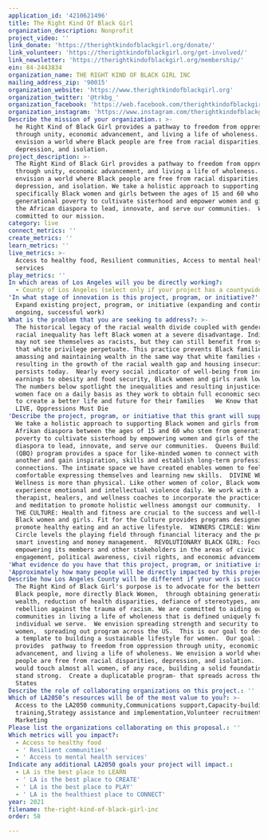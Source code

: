```yaml
---
application_id: '4210621496'
title: The Right Kind Of Black Girl
organization_description: Nonprofit
project_video: ''
link_donate: 'https://therightkindofblackgirl.org/donate/'
link_volunteer: 'https://therightkindofblackgirl.org/get-involved/'
link_newsletter: 'https://therightkindofblackgirl.org/membership/'
ein: 84-2443834
organization_name: THE RIGHT KIND OF BLACK GIRL INC
mailing_address_zip: '90015'
organization_website: 'https://www.therightkindofblackgirl.org'
organization_twitter: '@trkbg_'
organization_facebook: 'https://web.facebook.com/therightkindofblackgirl/?_rdc=1&_rdr'
organization_instagram: 'https://www.instagram.com/therightkindofblackgirl/?hl=en'
Describe the mission of your organization.: >-
  he Right Kind of Black Girl provides a pathway to freedom from oppression
  through unity, economic advancement, and living a life of wholeness. We
  envision a world where Black people are free from racial disparities,
  depression, and isolation.
project_description: >-
  The Right Kind of Black Girl provides a pathway to freedom from oppression
  through unity, economic advancement, and living a life of wholeness. We
  envision a world where Black people are free from racial disparities,
  depression, and isolation. We take a holistic approach to supporting
  specifically Black women and girls between the ages of 15 and 60 who stem from
  generational poverty to cultivate sisterhood and empower women and girls of
  the African diaspora to lead, innovate, and serve our communities.  We are
  committed to our mission.
category: live
connect_metrics: ''
create_metrics: ''
learn_metrics: ''
live_metrics: >-
  Access to healthy food, Resilient communities, Access to mental health
  services
play_metrics: ''
In which areas of Los Angeles will you be directly working?:
  - County of Los Angeles (select only if your project has a countywide benefit)
'In what stage of innovation is this project, program, or initiative?': >-
  Expand existing project, program, or initiative (expanding and continuing
  ongoing, successful work)
What is the problem that you are seeking to address?: >-
  The historical legacy of the racial wealth divide coupled with gender and
  racial inequality has left Black women at a severe disadvantage. Individuals
  may not see themselves as racists, but they can still benefit from systems
  that white privilege perpetuate. This practice prevents Black families from
  amassing and maintaining wealth in the same way that white families could,
  resulting in the growth of the racial wealth gap and housing insecurity that
  persists today.  Nearly every social indicator of well-being from income and
  earnings to obesity and food security, Black women and girls rank low or last.
  The numbers below spotlight the inequalities and resulting injustices Black
  women face on a daily basis as they work to obtain full economic security and
  to create a better life and future for their families   We Know that for us to
  LIVE, Oppressions Must Die
'Describe the project, program, or initiative that this grant will support to address the problem identified.': >-
  We take a holistic approach to supporting Black women and girls from the
  Afrikan diaspora between the ages of 15 and 60 who stem from generational
  poverty to cultivate sisterhood by empowering women and girls of the African
  diaspora to lead, innovate, and serve our communities.  Queens Building Queens
  (QBQ) program provides a space for like-minded women to connect with one
  another and gain inspiration, skills and establish long-term professional
  connections. The intimate space we have created enables women to feel
  comfortable expressing themselves and learning new skills.  DIVINE WELLNESS:
  Wellness is more than physical. Like other women of color, Black women
  experience emotional and intellectual violence daily. We work with a team of
  therapist, healers, and wellness coaches to incorporate the practices of yoga
  and meditation to promote holistic wellness amongst our community.  FIT FOR
  THE CULTURE: Health and fitness are crucial to the success and well-being of
  Black women and girls. Fit for the Culture provides programs designed to
  promote healthy eating and an active lifestyle.  WINNERS CIRCLE: Winner’s
  Circle levels the playing field through financial literacy and the power of
  smart investing and money management.  REVOLUTIONARY BLACK GIRL: Focuses on
  empowering its members and other stakeholders in the areas of civic
  engagement, political awareness, civil rights, and economic advancement. 
'What evidence do you have that this project, program, or initiative is or will be successful, and how will you define and measure success?': "We will develop both quantitative and qualitative performance measures based upon objectives and goals.  1.\tInternal Comparison: similar organizations and previous time frames 2.\tMission-Critical Objectives 3.\tPerformance Metrics:  both quantitative and qualitative performance measures based evidence-based methods such as FIT (Feedback Informed Treatment) 4.\tSurveys 5.\tProgram Evaluations 6.\tSocial and Emotional Learning (SEL)  7.\tA fiscal and statistical analysis of fundraising efforts, volunteer records and client records provides the data necessary to determine whether performance met each objective"
'Approximately how many people will be directly impacted by this project, program, or initiative?': '1000'
Describe how Los Angeles County will be different if your work is successful.: >-
  The Right Kind of Black Girl's purpose is to advocate for the betterment of
  Black people, more directly Black Women,  through obtaining generational
  wealth, reduction of health disparities, defiance of stereotypes, and
  rebellion against the trauma of racism. We are committed to aiding our
  communities in living a life of wholeness that is defined uniquely for every
  individual we serve.  We envision spreading strength and security to all
  women,  spreading out program across the US.  This is our goal to development
  a template to building a sustainable lifestyle for women.  Our goal is to 
  provides  pathway to freedom from oppression through unity, economic
  advancement, and living a life of wholeness. We envision a world where Black
  people are free from racial disparities, depression, and isolation.    We
  would touch almost all women, of any race, building a solid foundation to
  stand strong.  Create a duplicatable program- that spreads across the United
  States  
Describe the role of collaborating organizations on this project.: ''
Which of LA2050’s resources will be of the most value to you?: >-
  Access to the LA2050 community,Communications support,Capacity-building and
  training,Strategy assistance and implementation,Volunteer recruitment,Other::
  Marketing
Please list the organizations collaborating on this proposal.: ''
Which metrics will you impact?:
  - Access to healthy food
  - ' Resilient communities'
  - ' Access to mental health services'
Indicate any additional LA2050 goals your project will impact.:
  - LA is the best place to LEARN
  - ' LA is the best place to CREATE'
  - ' LA is the best place to PLAY'
  - ' LA is the healthiest place to CONNECT'
year: 2021
filename: the-right-kind-of-black-girl-inc
order: 58

---
```

